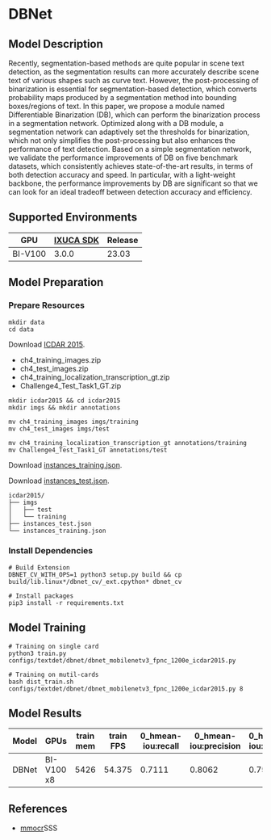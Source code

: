 # DBNet

## Model Description

Recently, segmentation-based methods are quite popular in scene text detection, as the segmentation results can more
accurately describe scene text of various shapes such as curve text. However, the post-processing of binarization is
essential for segmentation-based detection, which converts probability maps produced by a segmentation method into
bounding boxes/regions of text. In this paper, we propose a module named Differentiable Binarization (DB), which can
perform the binarization process in a segmentation network. Optimized along with a DB module, a segmentation network can
adaptively set the thresholds for binarization, which not only simplifies the post-processing but also enhances the
performance of text detection. Based on a simple segmentation network, we validate the performance improvements of DB on
five benchmark datasets, which consistently achieves state-of-the-art results, in terms of both detection accuracy and
speed. In particular, with a light-weight backbone, the performance improvements by DB are significant so that we can
look for an ideal tradeoff between detection accuracy and efficiency.

## Supported Environments

| GPU    | [IXUCA SDK](https://gitee.com/deep-spark/deepspark#%E5%A4%A9%E6%95%B0%E6%99%BA%E7%AE%97%E8%BD%AF%E4%BB%B6%E6%A0%88-ixuca) | Release |
|--------|-----------|---------|
| BI-V100 | 3.0.0     |  23.03  |

## Model Preparation

### Prepare Resources

```shell
mkdir data
cd data
```

Download [ICDAR 2015](https://rrc.cvc.uab.es/?ch=4&com=downloads).

- ch4_training_images.zip
- ch4_test_images.zip
- ch4_training_localization_transcription_gt.zip
- Challenge4_Test_Task1_GT.zip

```shell
mkdir icdar2015 && cd icdar2015
mkdir imgs && mkdir annotations

mv ch4_training_images imgs/training
mv ch4_test_images imgs/test

mv ch4_training_localization_transcription_gt annotations/training
mv Challenge4_Test_Task1_GT annotations/test
```

Download [instances_training.json](https://download.openmmlab.com/mmocr/data/icdar2015/instances_training.json).

Download [instances_test.json](https://download.openmmlab.com/mmocr/data/icdar2015/instances_test.json).

```shell
icdar2015/
├── imgs
│   ├── test
│   └── training
├── instances_test.json
└── instances_training.json
```

### Install Dependencies

```shell
# Build Extension
DBNET_CV_WITH_OPS=1 python3 setup.py build && cp build/lib.linux*/dbnet_cv/_ext.cpython* dbnet_cv

# Install packages
pip3 install -r requirements.txt
```

## Model Training

```shell
# Training on single card
python3 train.py configs/textdet/dbnet/dbnet_mobilenetv3_fpnc_1200e_icdar2015.py

# Training on mutil-cards
bash dist_train.sh configs/textdet/dbnet/dbnet_mobilenetv3_fpnc_1200e_icdar2015.py 8
```

## Model Results

| Model | GPUs       | train mem | train FPS | 0_hmean-iou:recall | 0_hmean-iou:precision | 0_hmean-iou:hmean |
|-------|------------|-----------|-----------|--------------------|-----------------------|-------------------|
| DBNet | BI-V100 x8 | 5426      | 54.375    | 0.7111             | 0.8062                | 0.7557            |

## References

- [mmocr](https://github.com/open-mmlab/mmocr)SSS

